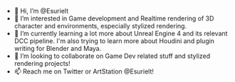 - 👋 Hi, I’m @Esurielt
- 👀 I’m interested in Game development and Realtime rendering of 3D character and environments, especially stylized rendering.
- 🌱 I’m currently learning a lot more about Unreal Engine 4 and its relevant DCC pipeline. I'm also trying to learn more about Houdini and plugin writing for Blender and Maya.
- 💞️ I’m looking to collaborate on Game Dev related stuff and stylized rendering projects!
- 📫 Reach me on Twitter or ArtStation @Esurielt!

<!---
Esurielt/Esurielt is a ✨ special ✨ repository because its `README.md` (this file) appears on your GitHub profile.
You can click the Preview link to take a look at your changes.
--->

